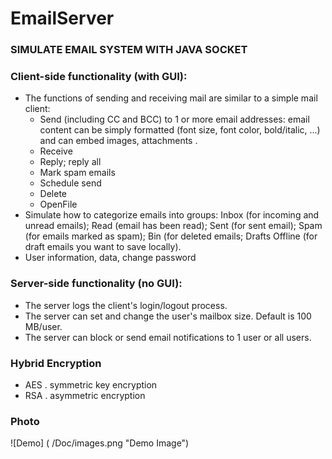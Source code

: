 # EmailServer
### SIMULATE EMAIL SYSTEM WITH JAVA SOCKET
### Client-side functionality (with GUI):
- The functions of sending and receiving mail are similar to a simple mail client:
    - Send (including CC and BCC) to 1 or more email addresses: email content can be simply formatted (font size, font color, bold/italic, ...) and can embed images, attachments .
    - Receive
    - Reply; reply all
    - Mark spam emails
    - Schedule send
    - Delete
    - OpenFile
- Simulate how to categorize emails into groups: Inbox (for incoming and unread emails); Read (email has been read); Sent (for sent email); Spam (for emails marked as spam); Bin (for deleted emails; Drafts Offline (for draft emails you want to save locally).
- User information, data, change password
### Server-side functionality (no GUI):
- The server logs the client's login/logout process.
- The server can set and change the user's mailbox size. Default is 100 MB/user.
- The server can block or send email notifications to 1 user or all users.
### Hybrid Encryption
- AES . symmetric key encryption
- RSA . asymmetric encryption
### Photo
![Demo] ( /Doc/images.png "Demo Image")
